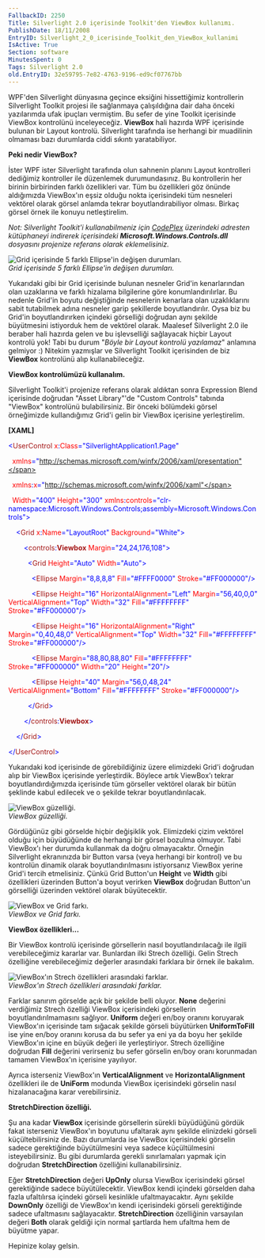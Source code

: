 ```yaml
---
FallbackID: 2250
Title: Silverlight 2.0 içerisinde Toolkit'den ViewBox kullanımı.
PublishDate: 18/11/2008
EntryID: Silverlight_2_0_icerisinde_Toolkit_den_ViewBox_kullanimi
IsActive: True
Section: software
MinutesSpent: 0
Tags: Silverlight 2.0
old.EntryID: 32e59795-7e82-4763-9196-ed9cf07767bb
---
```

WPF'den Silverlight dünyasına geçince eksiğini hissettiğimiz
kontrollerin Silverlight Toolkit projesi ile sağlanmaya çalışıldığına
dair daha önceki yazılarımda ufak ipuçları vermiştim. Bu sefer de yine
Toolkit içerisinde ViewBox kontrolünü inceleyeceğiz. **ViewBox** hali
hazırda WPF içerisinde bulunan bir Layout kontrolü. Silverlight
tarafında ise herhangi bir muadilinin olmaması bazı durumlarda ciddi
sıkıntı yaratabiliyor.

**Peki nedir ViewBox?**

İster WPF ister Silverlight tarafında olun sahnenin planını Layout
kontrolleri dediğimiz kontroller ile düzenlemek durumundasınız. Bu
kontrollerin her birinin birbirinden farklı özellikleri var. Tüm bu
özellikleri göz önünde aldığımızda ViewBox'ın eşsiz olduğu nokta
içerisindeki tüm nesneleri vektörel olarak görsel anlamda tekrar
boyutlandırabiliyor olması. Birkaç görsel örnek ile konuyu
netleştirelim.

*Not: Silverlight Toolkit'i kullanabilmeniz için*
[*CodePlex*](http://codeplex.com/Silverlight) *üzerindeki adresten
kütüphaneyi indirerek içerisindeki* ***Microsoft.Windows.Controls.dll***
*dosyasını projenize referans olarak eklemelisiniz.*

![Grid içerisinde 5 farklı Ellipse'in değişen
durumları.](media/Silverlight_2_0_icerisinde_Toolkit_den_ViewBox_kullanimi/17112008_1.png)\
*Grid içerisinde 5 farklı Ellipse'in değişen durumları.*

Yukarıdaki gibi bir Grid içerisinde bulunan nesneler Grid'in
kenarlarından olan uzaklarına ve farklı hizalama bilgilerine göre
konumlandırılırlar. Bu nedenle Grid'in boyutu değiştiğinde nesnelerin
kenarlara olan uzaklıklarını sabit tutabilmek adına nesneler garip
şekillerde boyutlandırılır. Oysa biz bu Grid'in boyutlandırırken
içindeki görselliği doğrudan aynı şekilde büyütmesini istiyorduk hem de
vektörel olarak. Maalesef Silverlight 2.0 ile beraber hali hazırda gelen
ve bu işlevselliği sağlayacak hiçbir Layout kontrolü yok! Tabi bu durum
"*Böyle bir Layout kontrolü yazılamaz*" anlamına gelmiyor :) Nitekim
yazmışlar ve Silverlight Toolkit içerisinden de biz **ViewBox**
kontrolünü alıp kullanabileceğiz.

**ViewBox kontrolümüzü kullanalım.**

Silverlight Toolkit'i projenize referans olarak aldıktan sonra
Expression Blend içerisinde doğrudan "Asset Library"'de "Custom
Controls" tabında "ViewBox" kontrolünü bulabilirsiniz. Bir önceki
bölümdeki görsel örneğimizde kullandığımız Grid'i gelin bir ViewBox
içerisine yerleştirelim.

**[XAML]**

<span style="color: blue;">\<</span><span
style="color: #a31515;">UserControl</span><span style="color: red;">
x</span><span style="color: blue;">:</span><span
style="color: red;">Class</span><span
style="color: blue;">="SilverlightApplication1.Page"</span>

  <span style="color: red;"> xmlns</span><span
style="color: blue;">="http://schemas.microsoft.com/winfx/2006/xaml/presentation"</span>

  <span style="color: red;"> xmlns</span><span
style="color: blue;">:</span><span style="color: red;">x</span><span
style="color: blue;">="http://schemas.microsoft.com/winfx/2006/xaml"</span>

  <span style="color: red;"> Width</span><span
style="color: blue;">="400"</span><span style="color: red;">
Height</span><span style="color: blue;">="300"</span><span
style="color: red;"> xmlns</span><span
style="color: blue;">:</span><span
style="color: red;">controls</span><span
style="color: blue;">="clr-namespace:Microsoft.Windows.Controls;assembly=Microsoft.Windows.Controls"\></span>

<span style="color: #a31515;">    </span><span
style="color: blue;">\<</span><span
style="color: #a31515;">Grid</span><span style="color: red;">
x</span><span style="color: blue;">:</span><span
style="color: red;">Name</span><span
style="color: blue;">="LayoutRoot"</span><span style="color: red;">
Background</span><span style="color: blue;">="White"\></span>

<span style="color: #a31515;">        </span><span
style="color: blue;">\<</span><span
style="color: #a31515;">controls</span><span
style="color: blue;">:</span><span
style="color: #a31515;">**Viewbox**</span><span style="color: red;">
Margin</span><span style="color: blue;">="24,24,176,108"\></span>

<span style="color: #a31515;">          </span><span
style="color: blue;">\<</span><span
style="color: #a31515;">Grid</span><span style="color: red;">
Height</span><span style="color: blue;">="Auto"</span><span
style="color: red;"> Width</span><span
style="color: blue;">="Auto"\></span>

<span style="color: #a31515;">            </span><span
style="color: blue;">\<</span><span
style="color: #a31515;">Ellipse</span><span style="color: red;">
Margin</span><span style="color: blue;">="8,8,8,8"</span><span
style="color: red;"> Fill</span><span
style="color: blue;">="\#FFFF0000"</span><span style="color: red;">
Stroke</span><span style="color: blue;">="\#FF000000"/\></span>

<span style="color: #a31515;">            </span><span
style="color: blue;">\<</span><span
style="color: #a31515;">Ellipse</span><span style="color: red;">
Height</span><span style="color: blue;">="16"</span><span
style="color: red;"> HorizontalAlignment</span><span
style="color: blue;">="Left"</span><span style="color: red;">
Margin</span><span style="color: blue;">="56,40,0,0"</span><span
style="color: red;"> VerticalAlignment</span><span
style="color: blue;">="Top"</span><span style="color: red;">
Width</span><span style="color: blue;">="32"</span><span
style="color: red;"> Fill</span><span
style="color: blue;">="\#FFFFFFFF"</span><span style="color: red;">
Stroke</span><span style="color: blue;">="\#FF000000"/\></span>

<span style="color: #a31515;">            </span><span
style="color: blue;">\<</span><span
style="color: #a31515;">Ellipse</span><span style="color: red;">
Height</span><span style="color: blue;">="16"</span><span
style="color: red;"> HorizontalAlignment</span><span
style="color: blue;">="Right"</span><span style="color: red;">
Margin</span><span style="color: blue;">="0,40,48,0"</span><span
style="color: red;"> VerticalAlignment</span><span
style="color: blue;">="Top"</span><span style="color: red;">
Width</span><span style="color: blue;">="32"</span><span
style="color: red;"> Fill</span><span
style="color: blue;">="\#FFFFFFFF"</span><span style="color: red;">
Stroke</span><span style="color: blue;">="\#FF000000"/\></span>

<span style="color: #a31515;">            </span><span
style="color: blue;">\<</span><span
style="color: #a31515;">Ellipse</span><span style="color: red;">
Margin</span><span style="color: blue;">="88,80,88,80"</span><span
style="color: red;"> Fill</span><span
style="color: blue;">="\#FFFFFFFF"</span><span style="color: red;">
Stroke</span><span style="color: blue;">="\#FF000000"</span><span
style="color: red;"> Width</span><span
style="color: blue;">="20"</span><span style="color: red;">
Height</span><span style="color: blue;">="20"/\></span>

<span style="color: #a31515;">            </span><span
style="color: blue;">\<</span><span
style="color: #a31515;">Ellipse</span><span style="color: red;">
Height</span><span style="color: blue;">="40"</span><span
style="color: red;"> Margin</span><span
style="color: blue;">="56,0,48,24"</span><span style="color: red;">
VerticalAlignment</span><span style="color: blue;">="Bottom"</span><span
style="color: red;"> Fill</span><span
style="color: blue;">="\#FFFFFFFF"</span><span style="color: red;">
Stroke</span><span style="color: blue;">="\#FF000000"/\></span>

<span style="color: #a31515;">          </span><span
style="color: blue;">\</</span><span
style="color: #a31515;">Grid</span><span style="color: blue;">\></span>

<span style="color: #a31515;">        </span><span
style="color: blue;">\</</span><span
style="color: #a31515;">controls</span><span
style="color: blue;">:</span><span
style="color: #a31515;">**Viewbox**</span><span
style="color: blue;">\></span>

<span style="color: #a31515;">    </span><span
style="color: blue;">\</</span><span
style="color: #a31515;">Grid</span><span style="color: blue;">\></span>

<span style="color: blue;">\</</span><span
style="color: #a31515;">UserControl</span><span
style="color: blue;">\></span>

Yukarıdaki kod içerisinde de görebildiğiniz üzere elimizdeki Grid'i
doğrudan alıp bir ViewBox içerisinde yerleştirdik. Böylece artık
ViewBox'ı tekrar boyutlandırdığımızda içerisinde tüm görseller vektörel
olarak bir bütün şeklinde kabul edilecek ve o şekilde tekrar
boyutlandırılacak.

![ViewBox
güzelliği.](media/Silverlight_2_0_icerisinde_Toolkit_den_ViewBox_kullanimi/17112008_2.png)\
*ViewBox güzelliği.*

Gördüğünüz gibi görselde hiçbir değişiklik yok. Elimizdeki çizim
vektörel olduğu için büyüdüğünde de herhangi bir görsel bozulma olmuyor.
Tabi ViewBox'ı her durumda kullanmak da doğru olmayacaktır. Örneğin
Silverlight ekranınızda bir Button varsa (veya herhangi bir kontrol) ve
bu kontrolün dinamik olarak boyutlandırılmasını istiyorsanız ViewBox
yerine Grid'i tercih etmelisiniz. Çünkü Grid Button'un **Height** ve
**Width** gibi özellikleri üzerinden Button'a boyut verirken **ViewBox**
doğrudan Button'un görselliği üzerinden vektörel olarak büyütecektir.

![ViewBox ve Grid
farkı.](media/Silverlight_2_0_icerisinde_Toolkit_den_ViewBox_kullanimi/17112008_3.png)\
*ViewBox ve Grid farkı.*

**ViewBox özellikleri...**

Bir ViewBox kontrolü içerisinde görsellerin nasıl boyutlandırılacağı ile
ilgili verebileceğimiz kararlar var. Bunlardan ilki Strech özelliği.
Gelin Strech özelliğine verebileceğimiz değerler arasındaki farklara bir
örnek ile bakalım.

![ViewBox'ın Strech özellikleri arasındaki
farklar.](media/Silverlight_2_0_icerisinde_Toolkit_den_ViewBox_kullanimi/17112008_4.png)\
*ViewBox'ın Strech özellikleri arasındaki farklar.*

Farklar sanırım görselde açık bir şekilde belli oluyor. **None**
değerini verdiğimiz Strech özelliği ViewBox içerisindeki görsellerin
boyutlandırılmamasını sağlıyor. **Uniform** değeri en/boy oranını
koruyarak ViewBox'ın içerisinde tam sığacak şekilde görseli büyütürken
**UniformToFill** ise yine en/boy oranını korusa da bu sefer ya eni ya
da boyu her şekilde ViewBox'ın içine en büyük değeri ile yerleştiriyor.
Strech özelliğine doğrudan **Fill** değerini verirseniz bu sefer
görselin en/boy oranı korunmadan tamamen ViewBox'ın içerisine yayılıyor.

Ayrıca isterseniz ViewBox'ın **VerticalAlignment** ve
**HorizontalAlignment** özellikleri ile de **UniForm** modunda ViewBox
içerisindeki görselin nasıl hizalanacağına karar verebilirsiniz.

**StretchDirection özelliği.**

Şu ana kadar **ViewBox** içerisinde görsellerin sürekli büyüdüğünü
gördük fakat isterseniz ViewBox'ın boyutunu ufaltarak aynı şekilde
elinizdeki görseli küçültebilirsiniz de. Bazı durumlarda ise ViewBox
içerisindeki görselin sadece gerektiğinde büyütülmesini veya sadece
küçültülmesini isteyebilirsiniz. Bu gibi durumlarda gerekli
sınırlamaları yapmak için doğrudan **StretchDirection** özelliğini
kullanabilirsiniz.

Eğer **StretchDirection** değeri **UpOnly** olursa ViewBox içerisindeki
görsel gerektiğinde sadece büyütülecektir. ViewBox kendi içindeki
görselden daha fazla ufaltılırsa içindeki görseli kesinlikle
ufaltmayacaktır. Aynı şekilde **DownOnly** özelliği de ViewBox'ın kendi
içerisindeki görseli gerektiğinde sadece ufaltmasını sağlayacaktır.
**StretchDirection** özelliğinin varsayılan değeri **Both** olarak
geldiği için normal şartlarda hem ufaltma hem de büyütme yapar.

Hepinize kolay gelsin.


